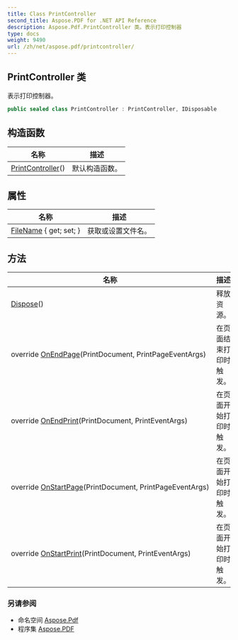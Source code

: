 ```yaml
---
title: Class PrintController
second_title: Aspose.PDF for .NET API Reference
description: Aspose.Pdf.PrintController 类。表示打印控制器
type: docs
weight: 9490
url: /zh/net/aspose.pdf/printcontroller/
---
```

## PrintController 类

表示打印控制器。

```csharp
public sealed class PrintController : PrintController, IDisposable
```

## 构造函数

| 名称 | 描述 |
| --- | --- |
| [PrintController](printcontroller/)() | 默认构造函数。 |

## 属性

| 名称 | 描述 |
| --- | --- |
| [FileName](../../aspose.pdf/printcontroller/filename/) { get; set; } | 获取或设置文件名。 |

## 方法

| 名称 | 描述 |
| --- | --- |
| [Dispose](../../aspose.pdf/printcontroller/dispose/)() | 释放资源。 |
| override [OnEndPage](../../aspose.pdf/printcontroller/onendpage/)(PrintDocument, PrintPageEventArgs) | 在页面结束打印时触发。 |
| override [OnEndPrint](../../aspose.pdf/printcontroller/onendprint/)(PrintDocument, PrintEventArgs) | 在页面开始打印时触发。 |
| override [OnStartPage](../../aspose.pdf/printcontroller/onstartpage/)(PrintDocument, PrintPageEventArgs) | 在页面开始打印时触发。 |
| override [OnStartPrint](../../aspose.pdf/printcontroller/onstartprint/)(PrintDocument, PrintEventArgs) | 在页面开始打印时触发。 |

### 另请参阅

* 命名空间 [Aspose.Pdf](../../aspose.pdf/)
* 程序集 [Aspose.PDF](../../)